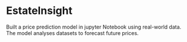# EstateInsight
Built a price prediction model in jupyter Notebook using real-world data. The model analyses datasets to forecast future prices.
